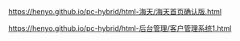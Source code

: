 https://henyo.github.io/pc-hybrid/html-海天/海天首页确认版.html


https://henyo.github.io/pc-hybrid/html-后台管理/客户管理系统1.html 
